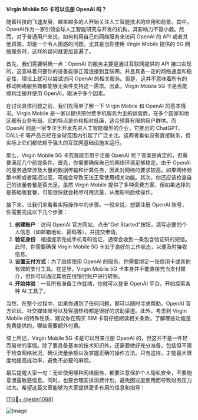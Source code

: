 **Virgin Mobile 5G 卡可以注册 OpenAI 吗？**

随着科技的飞速发展，越来越多的人开始关注人工智能技术的应用和前景。其中，OpenAI作为一家引领全球人工智能研究与开发的机构，其影响力不容小觑。然而，对于普通用户来说，如何利用自己的网络服务来访问 OpenAI 的 API 或者其他资源，却是一个令人困惑的问题。尤其是当你使用 Virgin Mobile 提供的 5G 网络服务时，这样的疑问就更加普遍了。

首先，我们需要明确一点：OpenAI 的服务主要是通过互联网提供的 API 接口实现的，这意味着只要你的设备能够正常连接到互联网，并且具备一定的网络速度和稳定性，理论上就可以尝试访问 OpenAI 的相关服务。但是，这并不意味着所有的移动网络服务商都能够无条件支持这一需求。因此，Virgin Mobile 5G 卡是否能顺利注册并使用 OpenAI，取决于多个因素。

在讨论具体问题之前，我们先简单了解一下 Virgin Mobile 和 OpenAI 的基本情况。Virgin Mobile 是一家以提供预付费手机服务为主的运营商，在多个国家和地区都有业务布局。它的特点是价格相对低廉，适合预算有限的用户群体。而 OpenAI 则是一家专注于开发先进人工智能模型的企业，它推出的 ChatGPT、DALL-E 等产品已经在全球范围内引起了广泛关注。这两者看似没有直接联系，但实际上它们都依赖于强大的互联网基础设施来运行。

那么，Virgin Mobile 5G 卡究竟能否用于注册 OpenAI 呢？答案是肯定的，但需要满足几个前提条件。首先，你需要确保自己的网络环境足够稳定。由于 OpenAI 的服务通常涉及大量的数据传输和计算任务，因此对网络的要求较高。如果网络频繁中断或者延迟过高，可能会导致无法正常使用相关功能。其次，你还应该检查自己的流量套餐是否充足。虽然 Virgin Mobile 提供了多种资费方案，但如果选择的是基础版套餐，可能很快就会耗尽可用流量，从而影响后续操作。

接下来，让我们来看看实际操作中的步骤。一般来说，想要注册 OpenAI 账号，你需要完成以下几个步骤：

1. **创建账户**：访问 OpenAI 官方网站，点击“Get Started”按钮，填写必要的个人信息（如邮箱地址、密码等），并提交申请。
2. **验证身份**：根据提示完成手机号码验证，通常会收到一条包含验证码的短信。此时，你需要确保 Virgin Mobile 5G 卡处于良好的工作状态，以便及时接收信息。
3. **设置支付方式**：为了继续使用 OpenAI 的服务，你需要绑定一张信用卡或其他有效的支付工具。在这里，Virgin Mobile 5G 卡本身并不能直接充当支付媒介，但你可以通过其他在线银行账户进行转账。
4. **开始体验**：一旦所有准备工作就绪，你就可以登录 OpenAI 平台，开始探索各种 AI 工具了。

当然，在整个过程中，如果你遇到了任何问题，都可以随时寻求帮助。OpenAI 官方论坛、社交媒体账号以及客服热线都是很好的求助渠道。此外，考虑到 Virgin Mobile 的特殊性质，建议你在购买 SIM 卡前仔细阅读相关条款，了解哪些功能是免费提供的，哪些需要额外付费。

综上所述，Virgin Mobile 5G 卡是可以用来注册 OpenAI 的，但这并不是一件轻而易举的事情。除了要具备基本的技术知识外，还需要做好充分准备，包括但不限于检查网络状况、确认流量余额以及掌握正确的操作方法。只有这样，才能最大限度地提高成功率，避免不必要的麻烦。

最后提醒大家一句：无论使用哪种网络服务，都要注意保护个人隐私安全，不要随意泄露敏感信息。同时，也要合理安排消费计划，避免因过度使用而导致财务压力过大。希望这篇文章能够为大家提供更多有用的信息和指导！

[[TG💪+ @esim1088](https://t.me/s/esim1088)]

![Image](https://i.postimg.cc/4NQfJmqS/Snipaste-2025-05-13-00-14-12.png)